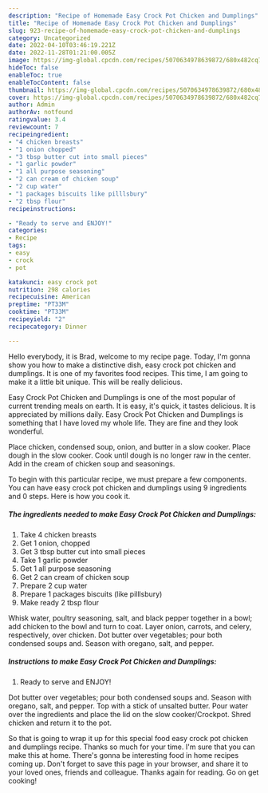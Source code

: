 ```yaml
---
description: "Recipe of Homemade Easy Crock Pot Chicken and Dumplings"
title: "Recipe of Homemade Easy Crock Pot Chicken and Dumplings"
slug: 923-recipe-of-homemade-easy-crock-pot-chicken-and-dumplings
category: Uncategorized
date: 2022-04-10T03:46:19.221Z
date: 2022-11-28T01:21:00.005Z
image: https://img-global.cpcdn.com/recipes/5070634978639872/680x482cq70/easy-crock-pot-chicken-and-dumplings-recipe-main-photo.jpg
hideToc: false
enableToc: true
enableTocContent: false
thumbnail: https://img-global.cpcdn.com/recipes/5070634978639872/680x482cq70/easy-crock-pot-chicken-and-dumplings-recipe-main-photo.jpg
cover: https://img-global.cpcdn.com/recipes/5070634978639872/680x482cq70/easy-crock-pot-chicken-and-dumplings-recipe-main-photo.jpg
author: Admin
authorAv: notfound
ratingvalue: 3.4
reviewcount: 7
recipeingredient:
- "4 chicken breasts"
- "1 onion chopped"
- "3 tbsp butter cut into small pieces"
- "1 garlic powder"
- "1 all purpose seasoning"
- "2 can cream of chicken soup"
- "2 cup water"
- "1 packages biscuits like pilllsbury"
- "2 tbsp flour"
recipeinstructions:

- "Ready to serve and ENJOY!"
categories:
- Recipe
tags:
- easy
- crock
- pot

katakunci: easy crock pot 
nutrition: 298 calories
recipecuisine: American
preptime: "PT33M"
cooktime: "PT33M"
recipeyield: "2"
recipecategory: Dinner

---
```



Hello everybody, it is Brad, welcome to my recipe page. Today, I'm gonna show you how to make a distinctive dish, easy crock pot chicken and dumplings. It is one of my favorites food recipes. This time, I am going to make it a little bit unique. This will be really delicious.

Easy Crock Pot Chicken and Dumplings is one of the most popular of current trending meals on earth. It is easy, it's quick, it tastes delicious. It is appreciated by millions daily. Easy Crock Pot Chicken and Dumplings is something that I have loved my whole life. They are fine and they look wonderful.

Place chicken, condensed soup, onion, and butter in a slow cooker. Place dough in the slow cooker. Cook until dough is no longer raw in the center. Add in the cream of chicken soup and seasonings.


To begin with this particular recipe, we must prepare a few components. You can have easy crock pot chicken and dumplings using 9 ingredients and 0 steps. Here is how you cook it.

<!--inarticleads1-->

##### The ingredients needed to make Easy Crock Pot Chicken and Dumplings:

1. Take 4 chicken breasts
1. Get 1 onion, chopped
1. Get 3 tbsp butter cut into small pieces
1. Take 1 garlic powder
1. Get 1 all purpose seasoning
1. Get 2 can cream of chicken soup
1. Prepare 2 cup water
1. Prepare 1 packages biscuits (like pilllsbury)
1. Make ready 2 tbsp flour


Whisk water, poultry seasoning, salt, and black pepper together in a bowl; add chicken to the bowl and turn to coat. Layer onion, carrots, and celery, respectively, over chicken. Dot butter over vegetables; pour both condensed soups and. Season with oregano, salt, and pepper. 

<!--inarticleads2-->

##### Instructions to make Easy Crock Pot Chicken and Dumplings:


1. Ready to serve and ENJOY!

Dot butter over vegetables; pour both condensed soups and. Season with oregano, salt, and pepper. Top with a stick of unsalted butter. Pour water over the ingredients and place the lid on the slow cooker/Crockpot. Shred chicken and return it to the pot. 

So that is going to wrap it up for this special food easy crock pot chicken and dumplings recipe. Thanks so much for your time. I'm sure that you can make this at home. There's gonna be interesting food in home recipes coming up. Don't forget to save this page in your browser, and share it to your loved ones, friends and colleague. Thanks again for reading. Go on get cooking!
